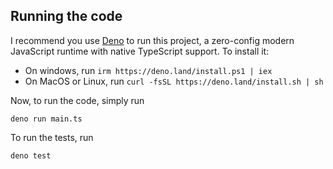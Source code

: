 ## Running the code
I recommend you use [Deno](https://deno.com/) to run this project, a zero-config modern JavaScript runtime with native TypeScript support. To install it:

- On windows, run ```irm https://deno.land/install.ps1 | iex```
- On MacOS or Linux, run ```curl -fsSL https://deno.land/install.sh | sh```

Now, to run the code, simply run
```
deno run main.ts
```

To run the tests, run
```
deno test
```